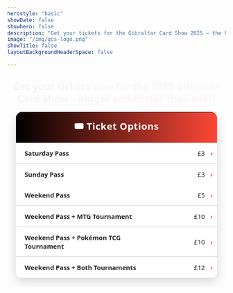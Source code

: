```yaml
---
herostyle: "basic"
showDate: false
showhero: false
description: "Get your tickets for the Gibraltar Card Show 2025 — the Rock’s premier trading card and TCG event."
image: "/img/gcs-logo.png"
showTitle: false
layoutBackgroundHeaderSpace: false

---
```


<!DOCTYPE html>
<html lang="en">
<head>
<meta charset="UTF-8">
<meta property="og:title" content="Gibraltar Card Show 2025 Tickets">
<meta name="description" content="Join us at the Gibraltar Card Show 2025 — the Rock’s biggest TCG and trading card event. Buy tickets now for tournaments, trade nights, and a safe, family‑friendly community.">
<meta name="viewport" content="width=device-width, initial-scale=1.0">

<style>
/* Intro headline */
.ticket-intro {
  font-family: 'Segoe UI','Helvetica Neue',sans-serif;
  font-size: 1.4rem;
  font-weight: 700;
  text-align: center;
  line-height: 1.25;
  margin: 1.2rem auto 1.6rem;
  max-width: 800px;
  background: linear-gradient(90deg,#000,#fd4736);
  -webkit-background-clip: text;
  -webkit-text-fill-color: transparent;
  animation: fadeInUp 2s ease-out;
}
.ticket-intro span,
.ticket-intro em { color:#fd4736; font-style:normal; }
@keyframes fadeInUp { from{opacity:0;transform:translateY(10px);} to{opacity:1;transform:translateY(0);} }
html.dark .ticket-intro {
  background: linear-gradient(90deg,#fff,#fd7366);
  -webkit-background-clip:text;
  -webkit-text-fill-color:transparent;
}

/* Table wrapper */
.ticket-table-wrapper {
  text-align:center;
  padding:0 20px 20px;
  overflow-x:auto;
  -webkit-overflow-scrolling:touch;
}

/* Ticket table */
.ticket-table {
  display:table;
  width:100%;
  table-layout:fixed;
  border-collapse:collapse;
  margin:0 auto;
  font-family:'Segoe UI','Helvetica Neue',sans-serif;
  font-size:1.05em;
  color:#222;
  background:#ffffffcc;
  backdrop-filter:blur(6px);
  box-shadow:0 8px 24px rgba(0,0,0,0.15);
  border-radius:14px;
  overflow:hidden;
}
.ticket-table col.col-label { width:75%; }
.ticket-table col.col-price { width:25%; }

.ticket-table td { padding:14px 20px; }
.ticket-table .header {
  font-size:1.5em;
  font-weight:700;
  padding:16px 20px;
  text-align:center;
  letter-spacing:0.5px;
  color:#fff;
  white-space:nowrap;
}
.ticket-table .label { font-weight:600; }
.ticket-table .price { text-align:right; font-weight:500; white-space:nowrap; padding-right:28px; }
.ticket-table .divider td { border-bottom:1px solid #ccc; }

/* Hover rows */
.ticket-option { cursor:pointer; transition:all 0.2s ease; }
.ticket-option td { position:relative; }
.ticket-option:hover {
  background-color:rgba(253,71,54,0.08);
  transform:scale(1.01);
  box-shadow:0 2px 6px rgba(0,0,0,0.15);
}
.ticket-option:hover .label,
.ticket-option:hover .price { color:#fd4736; }
.ticket-option td:last-child::after {
  content:"›";
  margin-left:8px;
  color:#fd4736;
  font-weight:bold;
  position:absolute;
  right:10px;
}

/* Dark mode */
html.dark .ticket-table {
  color:#fff !important;
  background:rgba(20,20,20,0.6) !important;
  box-shadow:0 8px 24px rgba(0,0,0,0.4);
}
html.dark .ticket-table .header,
html.dark .ticket-table td { color:#fff !important; }
html.dark .ticket-table .divider td { border-bottom-color:rgba(255,255,255,0.18) !important; }
html.dark .ticket-option:hover { background-color:rgba(253,71,54,0.2); }
html.dark .ticket-option:hover .label,
html.dark .ticket-option:hover .price { color:#fd7366; }

/* Mobile tweaks */
@media (max-width:480px){
  .ticket-table td { padding:12px 14px; font-size:0.98em; }
  .ticket-table .header { font-size:1.25em; padding:14px; white-space:normal; }
  .ticket-table .label { white-space:normal; word-break:break-word; hyphens:auto; }
  .ticket-table col.col-label { width:72%; }
  .ticket-table col.col-price { width:28%; }
}
</style>
</head>

<body>

<h2 class="ticket-intro">
  <span>Get your tickets now</span> for the 
  <strong>2025 Gibraltar Card Show</strong> – 
  <em>bigger and better than ever!</em>
</h2>

<!-- Modal Overlay -->
<div id="paymentModal" style="
  display:none; position:fixed; z-index:9999; inset:0;
  background:rgba(0,0,0,0.6); backdrop-filter:blur(4px);
">
  <div style="
    background:#ffffffcc; backdrop-filter:blur(8px);
    margin:5% auto; padding:20px 30px; border-radius:14px;
    width:90%; max-width:420px; font-family:'Segoe UI','Helvetica Neue',sans-serif;
    box-shadow:0 8px 24px rgba(0,0,0,0.3); position:relative;
  ">
    <span id="closePaymentModal" style="position:absolute; top:10px; right:14px; font-size:1.5em; cursor:pointer; color:#333;">&times;</span>
    <div class="w-full max-w-sm text-sm">
      {{< payment-form >}}
    </div>
  </div>
</div>
<!-- Ticket Table -->
<div class="ticket-table-wrapper">
  <table class="ticket-table">
    <colgroup>
      <col class="col-label">
      <col class="col-price">
    </colgroup>
    <tr style="background:linear-gradient(90deg,#000 0%,#fd4736 100%);">
      <td class="header" colspan="2">🎟️ Ticket Options</td>
    </tr>
    <!-- Day Passes -->
    <tr class="divider ticket-option" data-service="Saturday Pass" data-amount="3">
      <td class="label">Saturday Pass</td><td class="price">£3</td>
    </tr>
    <tr class="ticket-option" data-service="Sunday Pass" data-amount="3">
      <td class="label">Sunday Pass</td><td class="price">£3</td>
    </tr>

  <!-- Weekend Pass -->
  <tr class="divider ticket-option" data-service="Weekend Pass" data-amount="5">
    <td class="label">Weekend Pass</td><td class="price">£5</td>
  </tr>

  <!-- Tournament Packages -->
  <tr class="divider ticket-option" data-service="Weekend Pass + MTG Tournament" data-amount="10">
    <td class="label">Weekend Pass + MTG Tournament</td><td class="price">£10</td>
  </tr>
  <tr class="divider ticket-option" data-service="Weekend Pass + Pokémon TCG Tournament" data-amount="10">
    <td class="label">Weekend Pass + Pokémon TCG Tournament</td><td class="price">£10</td>
  </tr>
  <tr class="divider ticket-option" data-service="Weekend Pass + Both Tournaments" data-amount="12">
    <td class="label">Weekend Pass + Both Tournaments</td><td class="price">£12</td>
  </tr>
</table>
</div>

<script>
document.addEventListener('DOMContentLoaded', () => {
  const modal = document.getElementById('paymentModal');
  const closeBtn = document.getElementById('closePaymentModal');
  const formHeading = document.getElementById('formHeading');
  const serviceInput = document.getElementById('service');

  function openPaymentModalFor(service) {
    // Reset widget + show form
    if (typeof resetSumUpWidget === 'function') resetSumUpWidget();

    // Set service + heading
    if (serviceInput) serviceInput.value = service;
    if (formHeading) formHeading.textContent = `🎟️ ${service}`;

    modal.style.display = 'block';
  }

  function closePaymentModal() {
    modal.style.display = 'none';
    if (typeof resetSumUpWidget === 'function') resetSumUpWidget();
  }

  // Hook up ticket rows
  document.querySelectorAll('.ticket-option').forEach(row => {
    row.addEventListener('click', () => {
      openPaymentModalFor(row.dataset.service);
    });
  });

  // Close handlers
  closeBtn.addEventListener('click', closePaymentModal);
  window.addEventListener('click', e => { if (e.target === modal) closePaymentModal(); });
});
</script>


</body>
</html>
